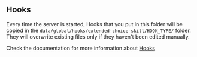 ## Hooks

Every time the server is started, Hooks that you put in this folder will be copied in the `data/global/hooks/extended-choice-skill/HOOK_TYPE/` folder.
They will overwrite existing files only if they haven't been edited manually.

Check the documentation for more information about [Hooks](https://botpress.com/docs/build/code#hooks)
